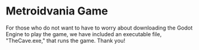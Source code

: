 # Metroidvania Game
For those who do not want to have to worry about downloading the Godot Engine to play the game, we have included an executable file, "TheCave.exe," that runs the game. Thank you!

